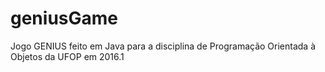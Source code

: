 # geniusGame
Jogo GENIUS feito em Java para a disciplina de Programação Orientada à Objetos da UFOP em 2016.1
